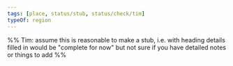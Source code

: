 ```yaml
---
tags: [place, status/stub, status/check/tim]
typeOf: region
---
```


%% Tim: assume this is reasonable to make a stub, i.e. with heading details filled in would be "complete for now" but not sure if you have detailed notes or things to add %%
